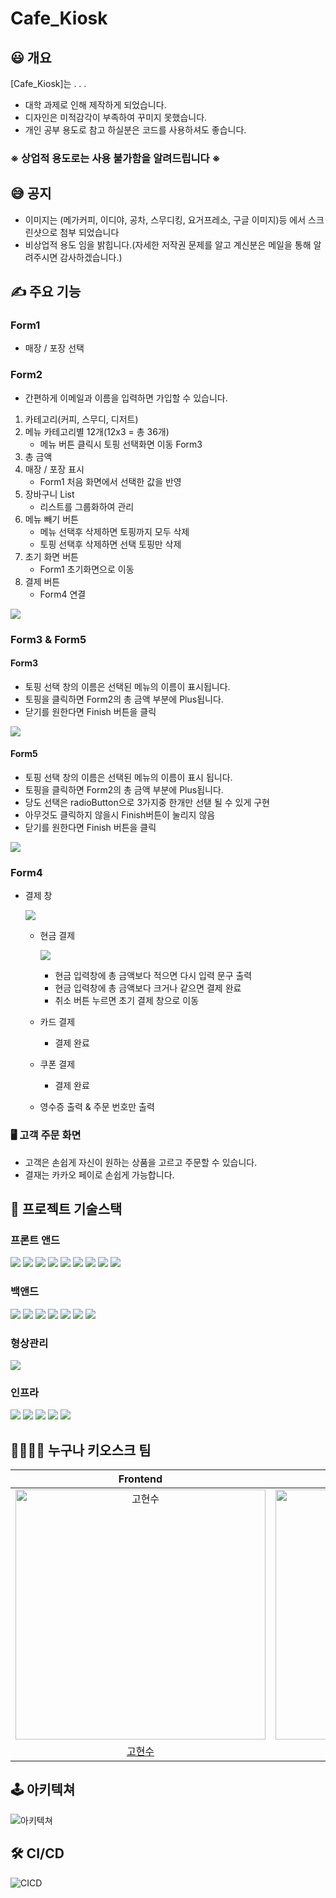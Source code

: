 # Cafe_Kiosk

## 😃 개요

[Cafe_Kiosk]는 . . .

- 대학 과제로 인해 제작하게 되었습니다.
- 디자인은 미적감각이 부족하여 꾸미지 못했습니다.
- 개인 공부 용도로 참고 하실분은 코드를 사용하셔도 좋습니다.
### ※ 상업적 용도로는 사용 불가함을 알려드립니다 ※

## 😅 공지
- 이미지는 (메가커피, 이디야, 공차, 스무디킹, 요거프레소, 구글 이미지)등 에서 스크린샷으로 첨부 되었습니다
- 비상업적 용도 임을 밝힙니다.(자세한 저작권 문제를 알고 계신분은 메일을 통해 알려주시면 감사하겠습니다.)

## ✍️ 주요 기능

### Form1
- 매장 / 포장 선택

### Form2
- 간편하게 이메일과 이름을 입력하면 가입할 수 있습니다.
1. 카테고리(커피, 스무디, 디저트)
2. 메뉴 카테고리별 12개(12x3 = 총 36개)
   - 메뉴 버튼 클릭시 토핑 선택화면 이동 Form3
4. 총 금액
5. 매장 / 포장 표시
   - Form1 처음 화면에서 선택한 값을 반영
7. 장바구니 List
   - 리스트를 그룹화하여 관리
8. 메뉴 빼기 버튼
   - 메뉴 선택후 삭제하면 토핑까지 모두 삭제
   - 토핑 선택후 삭제하면 선택 토핑만 삭제
9. 초기 화면 버튼
   - Form1 초기화면으로 이동
11. 결제 버튼
    - Form4 연결

<p align="left">
  <img src="https://github.com/lola161385/KioskCafe/assets/35729214/a7d94646-3ad7-46b0-b162-b46e0ae702e7">
</p>

### Form3 & Form5
#### Form3
- 토핑 선택 창의 이름은 선택된 메뉴의 이름이 표시됩니다.
- 토핑을 클릭하면 Form2의 총 금액 부분에 Plus됩니다.
- 닫기를 원한다면 Finish 버튼을 클릭
<p align="left">
  <img src="https://github.com/lola161385/KioskCafe/assets/35729214/659777c1-b791-4ef7-8d6a-8582a8b9d7d6">
</p>

#### Form5
- 토핑 선택 창의 이름은 선택된 메뉴의 이름이 표시 됩니다.
- 토핑을 클릭하면 Form2의 총 금액 부분에 Plus됩니다.
- 당도 선택은 radioButton으로 3가지중 한개만 선탣 될 수 있게 구현
- 아무것도 클릭하지 않을시 Finish버튼이 눌리지 않음
- 닫기를 원한다면 Finish 버튼을 클릭

<p align="left">
  <img src="https://github.com/lola161385/KioskCafe/assets/35729214/b3d4ac45-1987-49c6-aac8-ab3fc893f9ab">
</p>

### Form4
- 결제 창
  
  <p align="left">
     <img src="https://github.com/lola161385/KioskCafe/assets/35729214/3e8cb647-d01e-4770-aced-5642c9dabbbf">
  </p>
  
  - 현금 결제
      <p align="left">
        <img src="https://github.com/lola161385/KioskCafe/assets/35729214/b3d793fc-f8da-4de4-8dc8-37859b85d430">
      </p>
      
    - 현금 입력창에 총 금액보다 적으면 다시 입력 문구 출력
    - 현금 입력창에 총 금액보다 크거나 같으면 결제 완료
    - 취소 버튼 누르면 초기 결제 창으로 이동
  - 카드 결제
    - 결제 완료
  - 쿠폰 결제
    - 결제 완료
  - 영수증 출력 & 주문 번호만 출력
    

### 🖥 고객 주문 화면

- 고객은 손쉽게 자신이 원하는 상품을 고르고 주문할 수 있습니다.
- 결재는 카카오 페이로 손쉽게 가능합니다.

## 📀 프로젝트 기술스택

### 프론트 앤드

<img src="https://img.shields.io/badge/React-61DAFB?style=for-the-badge&logo=React&logoColor=white" />&nbsp;<img src="https://img.shields.io/badge/TypeScript-3178C6?style=for-the-badge&logo=TypeScript&logoColor=white" />
<img src="https://img.shields.io/badge/React Query-FF4154?style=for-the-badge&logo=React Query&logoColor=white" />&nbsp;<img src="https://img.shields.io/badge/Recoil-1414A0?style=for-the-badge&logo=Recoil&logoColor=white" />
<img src="https://img.shields.io/badge/FramerMotion-0055FF?style=for-the-badge&logo=Framer&logoColor=white" />&nbsp;<img src="https://img.shields.io/badge/StyledComponents-DB7093?style=for-the-badge&logo=Framer&logoColor=white" />&nbsp;<img src="https://img.shields.io/badge/Code gen-FAFAFA?style=for-the-badge&logo=Code gen&logoColor=white" />&nbsp;<img src="https://img.shields.io/badge/GraphQL-E10098?style=for-the-badge&logo=GraphQL&logoColor=white" />&nbsp;<img src="https://img.shields.io/badge/ReactHookForm-DB7093?style=for-the-badge&logo=ReactHookForm&logoColor=white" />

### 백앤드

<img src="https://img.shields.io/badge/NestJS-E0234E?style=for-the-badge&logo=NestJS&logoColor=white" />&nbsp;<img src="https://img.shields.io/badge/TypeScript-3178C6?style=for-the-badge&logo=TypeScript&logoColor=white" />&nbsp;<img src="https://img.shields.io/badge/jwt-3178C6?style=for-the-badge&logo=jwt&logoColor=white" />&nbsp;<img src="https://img.shields.io/badge/MySQL-4479A1?style=for-the-badge&logo=MySQL&logoColor=white" />&nbsp;<img src="https://img.shields.io/badge/GraphQL-E10098?style=for-the-badge&logo=GraphQL&logoColor=white" />&nbsp;<img src="https://img.shields.io/badge/Node.js 16.x-339933?style=for-the-badge&logo=Node.js&logoColor=white" />&nbsp;<img src="https://img.shields.io/badge/typeorm-262627?style=for-the-badge&logo=typeorm&logoColor=white" />

### 형상관리

<img src="https://img.shields.io/badge/Git-F05032?style=for-the-badge&logo=Git&logoColor=white">

### 인프라

<img src="https://img.shields.io/badge/Amazon EC2-FF9900?style=for-the-badge&logo=Amazon EC2&logoColor=white" />&nbsp;<img src="https://img.shields.io/badge/Amazon S3-569A31?style=for-the-badge&logo=Amazon S3&logoColor=white" />&nbsp;<img src="https://img.shields.io/badge/Ubuntu 20.x-E95420?style=for-the-badge&logo=Ubuntu&logoColor=white" />&nbsp;<img src="https://img.shields.io/badge/NGINX-009639?style=for-the-badge&logo=NGINX&logoColor=white" />&nbsp;<img src="https://img.shields.io/badge/GitHub Actions-2088FF?style=for-the-badge&logo=GitHub Actions&logoColor=white">

## 👨‍👩‍👧‍👧 누구나 키오스크 팀

|                                          Frontend                                          |                                          Frontend                                          |                                          Backend                                           |                                          Backend                                           |
| :----------------------------------------------------------------------------------------: | :----------------------------------------------------------------------------------------: | :----------------------------------------------------------------------------------------: | :----------------------------------------------------------------------------------------: |
| <img src="https://avatars.githubusercontent.com/u/44064122?v=4" width=400px alt="고현수"/> | <img src="https://avatars.githubusercontent.com/u/95143138?v=4" width=400px alt="조서연"/> | <img src="https://avatars.githubusercontent.com/u/39974627?v=4" width=400px alt="정선교"/> | <img src="https://avatars.githubusercontent.com/u/56436283?v=4" width=400px alt="조민수"/> |
|                            [고현수](https://github.com/movie42)                            |                            [조서연](https://github.com/sycho09)                            |                           [정선교](https://github.com/tjsry0466)                           |                          [조민수](https://github.com/minsoo0715)                           |

## 🕹 아키텍쳐

![아키텍쳐](https://user-images.githubusercontent.com/44064122/180215835-3dc96d91-f7cb-4638-ae55-4e851a4d481c.png)

## 🛠 CI/CD

![CICD](https://user-images.githubusercontent.com/44064122/180215824-6e7a9b14-f44f-493e-97c2-251092bb4769.png)
